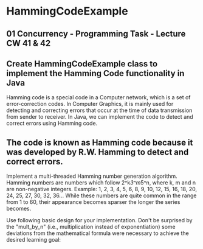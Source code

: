 # HammingCodeExample

01 Concurrency - Programming Task - Lecture CW 41 & 42
--
Create HammingCodeExample class to implement the Hamming Code functionality in Java
--
Hamming code is a special code in a Computer network, which is a set of error-correction codes. 
In Computer Graphics, it is mainly used for detecting and correcting errors that occur at the time of data transmission from sender to receiver. 
In Java, we can implement the code to detect and correct errors using Hamming code.

The code is known as Hamming code because it was developed by R.W. Hamming to detect and correct errors.
--
Implement a multi-threaded Hamming number generation algorithm. Hamming numbers 
are numbers which follow 2^k*3^m*5^n, where k, m and n are non-negative integers. Example: 
1, 2, 3, 4, 5, 6, 8, 9, 10, 12, 15, 16, 18, 20, 24, 25, 27, 30, 32, 36... While these numbers are 
quite common in the range from 1 to 60, their appearance becomes sparser the longer the 
series becomes.

Use following basic design for your implementation. Don't be surprised by the "mult_by_n" 
(i.e., multiplication instead of exponentiation) some deviations from the mathematical formula 
were necessary to achieve the desired learning goal:

